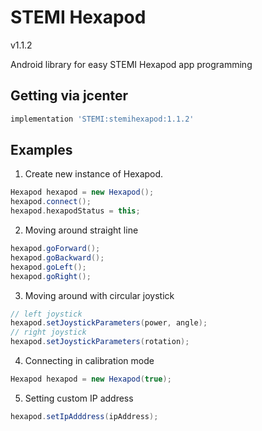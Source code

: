 # STEMI Hexapod

v1.1.2

Android library for easy STEMI Hexapod app programming

## Getting via jcenter

```groovy
implementation 'STEMI:stemihexapod:1.1.2'
```

## Examples

1. Create new instance of Hexapod.
```groovy
Hexapod hexapod = new Hexapod();
hexapod.connect();
hexapod.hexapodStatus = this;
```

2. Moving around straight line
```groovy
hexapod.goForward();
hexapod.goBackward();
hexapod.goLeft();
hexapod.goRight();
```

3. Moving around with circular joystick
```groovy
// left joystick
hexapod.setJoystickParameters(power, angle);
// right joystick
hexapod.setJoystickParameters(rotation);
```

4. Connecting in calibration mode
```groovy
Hexapod hexapod = new Hexapod(true);
```
5. Setting custom IP address
```groovy
hexapod.setIpAdddress(ipAddress);
```
